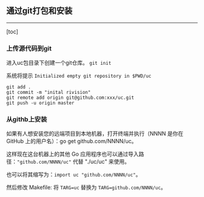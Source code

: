 ## 通过git打包和安装

---

[toc]



### 上传源代码到git
进入uc包目录下创建一个git仓库。 `git init`

系统将提示 `Initialized empty git repository in $PWD/uc`

```
git add .
git commit -m "inital rivision"
git remote add origin git@github.com:xxx/uc.git
git push -u origin master
```

### 从githb上安装

如果有人想安装您的远端项目到本地机器，打开终端并执行（NNNN 是你在 GitHub 上的用户名）：go get github.com/NNNN/uc。

这样现在这台机器上的其他 Go 应用程序也可以通过导入路径：`"github.com/NNNN/uc"` 代替 "./uc/uc" 来使用。

也可以将其缩写为：`import uc "github.com/NNNN/uc"`。

然后修改 Makefile: 将 `TARG=uc` 替换为 `TARG=github.com/NNNN/uc`。




